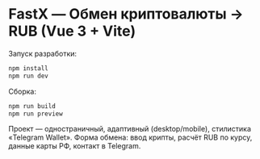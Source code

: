 # FastX — Обмен криптовалюты → RUB (Vue 3 + Vite)

Запуск разработки:

```bash
npm install
npm run dev
```

Сборка:

```bash
npm run build
npm run preview
```

Проект — одностраничный, адаптивный (desktop/mobile), стилистика «Telegram Wallet». Форма обмена: ввод крипты, расчёт RUB по курсу, данные карты РФ, контакт в Telegram.
